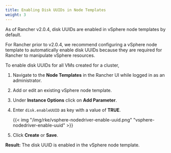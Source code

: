 ```yaml
---
title: Enabling Disk UUIDs in Node Templates
weight: 3
---
```


As of Rancher v2.0.4, disk UUIDs are enabled in vSphere node templates by default.

For Rancher prior to v2.0.4, we recommend configuring a vSphere node template to automatically enable disk UUIDs because they are required for Rancher to manipulate vSphere resources.

To enable disk UUIDs for all VMs created for a cluster,

1. Navigate to the **Node Templates** in the Rancher UI while logged in as an administrator.

2. Add or edit an existing vSphere node template.

3. Under **Instance Options** click on **Add Parameter**.

4. Enter `disk.enableUUID` as key with a value of **TRUE**.

    {{< img "/img/rke/vsphere-nodedriver-enable-uuid.png" "vsphere-nodedriver-enable-uuid" >}}

5. Click **Create** or **Save**.

**Result:** The disk UUID is enabled in the vSphere node template.
